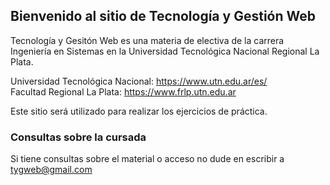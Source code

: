 ## Bienvenido al sitio de Tecnología y Gestión Web

Tecnología y Gesitón Web es una materia de electiva de la carrera Ingeniería en Sistemas en la Universidad Tecnológica Nacional Regional La Plata.

Universidad Tecnológica Nacional: https://www.utn.edu.ar/es/  
Facultad Regional La Plata: https://www.frlp.utn.edu.ar

Este sitio será utilizado para realizar los ejercicios de práctica. 

### Consultas sobre la cursada

Si tiene consultas sobre el material o acceso no dude en escribir a tygweb@gmail.com
